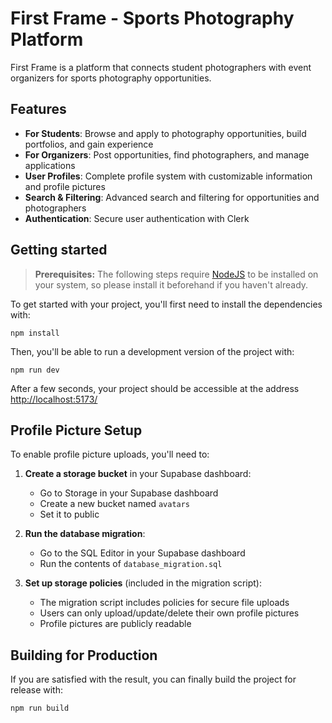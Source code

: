 # First Frame - Sports Photography Platform

<!-- Auto-deploy test comment - testing GitHub to Netlify workflow -->

First Frame is a platform that connects student photographers with event organizers for sports photography opportunities.

## Features

- **For Students**: Browse and apply to photography opportunities, build portfolios, and gain experience
- **For Organizers**: Post opportunities, find photographers, and manage applications
- **User Profiles**: Complete profile system with customizable information and profile pictures
- **Search & Filtering**: Advanced search and filtering for opportunities and photographers
- **Authentication**: Secure user authentication with Clerk

## Getting started

> **Prerequisites:**
> The following steps require [NodeJS](https://nodejs.org/en/) to be installed on your system, so please
> install it beforehand if you haven't already.

To get started with your project, you'll first need to install the dependencies with:

```
npm install
```

Then, you'll be able to run a development version of the project with:

```
npm run dev
```

After a few seconds, your project should be accessible at the address
[http://localhost:5173/](http://localhost:5173/)

## Profile Picture Setup

To enable profile picture uploads, you'll need to:

1. **Create a storage bucket** in your Supabase dashboard:
   - Go to Storage in your Supabase dashboard
   - Create a new bucket named `avatars`
   - Set it to public

2. **Run the database migration**:
   - Go to the SQL Editor in your Supabase dashboard
   - Run the contents of `database_migration.sql`

3. **Set up storage policies** (included in the migration script):
   - The migration script includes policies for secure file uploads
   - Users can only upload/update/delete their own profile pictures
   - Profile pictures are publicly readable

## Building for Production

If you are satisfied with the result, you can finally build the project for release with:

```
npm run build
```
